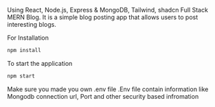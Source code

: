 Using React, Node.js, Express & MongoDB, Tailwind, shadcn Full Stack MERN Blog. It is a simple blog posting app that allows users to post interesting blogs.

For Installation

```javascript
npm install
```

To start the application

```javascript
npm start
```

Make sure you made you own .env file
.Env file contain information like Mongodb connection url, Port and other security based infromation






